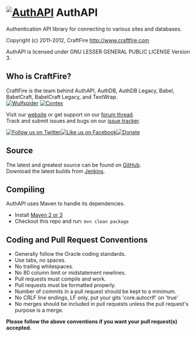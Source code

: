 [![AuthAPI][Project Logo]][Website]
AuthAPI
======
Authentication API library for connecting to various sites and databases.

Copyright (c) 2011-2012, CraftFire <http://www.craftfire.com>

AuthAPI is licensed under GNU LESSER GENERAL PUBLIC LICENSE Version 3.

Who is CraftFire?
-----------------
CraftFire is the team behind AuthAPI, AuthDB, AuthDB Legacy, Babel, BabelCraft, BabelCraft Legacy, and TextWrap.  
[![Wulfspider](https://secure.gravatar.com/avatar/6f2a0dcb60cd1ebee57875f9326bc98c?d=mm&r=pg&s=48)](http://forums.spout.org/members/wulfspider.1/) 
[![Contex](https://secure.gravatar.com/avatar/166ba849fcd905c8842cb062b879bc09?d=mm&r=pg&s=48)](forums.bukkit.org/members/contex.17559/) 

Visit our [website][Website] or get support on our [forum thread][Forums].  
Track and submit issues and bugs on our [issue tracker][Issues].

[![Follow us on Twitter][Twitter Logo]][Twitter][![Like us on Facebook][Facebook Logo]][Facebook][![Donate][Donate Logo]][Donate]

Source
------
The latest and greatest source can be found on [GitHub].  
Download the latest builds from [Jenkins].  

Compiling
---------
AuthAPI uses Maven to handle its dependencies.

* Install [Maven 2 or 3](http://maven.apache.org/download.html)  
* Checkout this repo and run: `mvn clean package`

Coding and Pull Request Conventions
-----------------------------------
* Generally follow the Oracle coding standards.
* Use tabs, no spaces.
* No trailing whitespaces.
* No 80 column limit or midstatement newlines.
* Pull requests must compile and work.
* Pull requests must be formatted properly.
* Number of commits in a pull request should be kept to a minimum.
* No CRLF line endings, LF only, put your gits 'core.autocrlf' on 'true'
* No merges should be included in pull requests unless the pull request's purpose is a merge.

**Please follow the above conventions if you want your pull request(s) accepted.**

[Project Logo]: http://cdn.craftfire.com/img/logo/authdb_353x93.png
[CraftFire Logo]: http://cdn.craftfire.com/img/logo/craftfire_150x38.png
[License]: http://www.gnu.org/licenses/lgpl.html
[Website]: http://www.craftfire.com
[Forums]: http://forums.bukkit.org/threads/19760/
[GitHub]: https://github.com/CraftFire/AuthAPI
[Jenkins]: http://ci.craftfire.com/job/AuthAPI
[Issues]: http://issues.craftfire.com
[Twitter]: http://twitter.com/CraftFireDev
[Twitter Logo]: http://cdn.spout.org/img/button/twitter_follow_us.png
[Facebook]: http://facebook.com/CraftFire
[Facebook Logo]: http://cdn.spout.org/img/button/facebook_like_us.png
[Donate]: https://www.paypal.com/cgi-bin/webscr?hosted_button_id=4K4LNLGDM9T6Y&page_style=CraftFire&item_name=AuthAPI+donation+%28from+github.com%29&cmd=_s-xclick
[Donate Logo]: http://cdn.spout.org/img/button/donate_paypal_96x96.png
